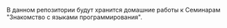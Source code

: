 В данном репозитории будут хранится домашние работы к Семинарам "Знакомство с языками программирования".